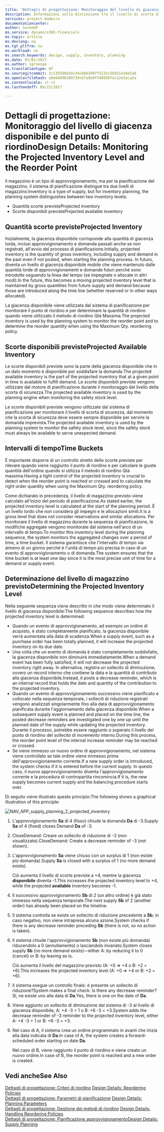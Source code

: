 ```yaml
---
title: 'Dettagli di progettazione: Monitoraggio del livello di giacenza disponibile e del punto di riordino | Microsoft Docs'
description: Informazioni sulla distinzione tra il livello di scorte disponibili previste e il livello di giacenza disponibile per la pianificazione del magazzino.
services: project-madeira
documentationcenter: 
author: SorenGP
ms.service: dynamics365-financials
ms.topic: article
ms.devlang: na
ms.tgt_pltfrm: na
ms.workload: na
ms.search.keywords: design, supply, inventory, planning
ms.date: 07/01/2017
ms.author: sgroespe
ms.translationtype: HT
ms.sourcegitcommit: 2c13559bb3dc44cdb61697f5135c5b931e34d2a8
ms.openlocfilehash: a0e64d96389739c67a9e9f548958fac12e3aca2a
ms.contentlocale: it-it
ms.lasthandoff: 09/22/2017

---
```

# <a name="design-details-monitoring-the-projected-inventory-level-and-the-reorder-point"></a><span data-ttu-id="44c08-103">Dettagli di progettazione: Monitoraggio del livello di giacenza disponibile e del punto di riordino</span><span class="sxs-lookup"><span data-stu-id="44c08-103">Design Details: Monitoring the Projected Inventory Level and the Reorder Point</span></span>
<span data-ttu-id="44c08-104">Il magazzino è un tipo di approvvigionamento, ma per la pianificazione del magazzino, il sistema di pianificazione distingue tra due livelli di magazzino:</span><span class="sxs-lookup"><span data-stu-id="44c08-104">Inventory is a type of supply, but for inventory planning, the planning system distinguishes between two inventory levels:</span></span>  

* <span data-ttu-id="44c08-105">Quantità scorte previste</span><span class="sxs-lookup"><span data-stu-id="44c08-105">Projected inventory</span></span>  
* <span data-ttu-id="44c08-106">Scorte disponibili previste</span><span class="sxs-lookup"><span data-stu-id="44c08-106">Projected available inventory</span></span>  

## <a name="projected-inventory"></a><span data-ttu-id="44c08-107">Quantità scorte previste</span><span class="sxs-lookup"><span data-stu-id="44c08-107">Projected Inventory</span></span>  
<span data-ttu-id="44c08-108">Inizialmente, la giacenza disponibile corrisponde alla quantità di giacenza lorda, inclusi approvvigionamento e domanda passati anche se non registrati, all'avvio del processo di pianificazione.</span><span class="sxs-lookup"><span data-stu-id="44c08-108">Initially, projected inventory is the quantity of gross inventory, including supply and demand in the past even if not posted, when starting the planning process.</span></span> <span data-ttu-id="44c08-109">In futuro, diventa un livello di giacenza disponibile mobile che viene mantenuto dalle quantità lorde di approvvigionamenti e domande futuri perché sono introdotte seguendo la linea del tempo (se impegnate o allocate in altri modi).</span><span class="sxs-lookup"><span data-stu-id="44c08-109">In the future, this becomes a moving projected inventory level that is maintained by gross quantities from future supply and demand because those are introduced along the time line (whether reserved or in other ways allocated).</span></span>  

<span data-ttu-id="44c08-110">La giacenza disponibile viene utilizzata dal sistema di pianificazione per monitorare il punto di riordino e per determinare la quantità di riordino quando viene utilizzato il metodo di riordino Qtà Massima.</span><span class="sxs-lookup"><span data-stu-id="44c08-110">The projected inventory is used by the planning system to monitor the reorder point and to determine the reorder quantity when using the Maximum Qty. reordering policy.</span></span>  

## <a name="projected-available-inventory"></a><span data-ttu-id="44c08-111">Scorte disponibili previste</span><span class="sxs-lookup"><span data-stu-id="44c08-111">Projected Available Inventory</span></span>  
<span data-ttu-id="44c08-112">Le scorte disponibili previste sono la parte della giacenza disponibile che in un dato momento è disponibile per soddisfare la domanda.</span><span class="sxs-lookup"><span data-stu-id="44c08-112">The projected available inventory is the part of the projected inventory that at a given point in time is available to fulfill demand.</span></span> <span data-ttu-id="44c08-113">Le scorte disponibili previste vengono utilizzate dal motore di pianificazione durante il monitoraggio del livello della scorta di sicurezza.</span><span class="sxs-lookup"><span data-stu-id="44c08-113">The projected available inventory is used by the planning engine when monitoring the safety stock level.</span></span>  

<span data-ttu-id="44c08-114">Le scorte disponibili previste vengono utilizzate dal sistema di pianificazione per monitorare il livello di scorta di sicurezza, dal momento che la scorta di sicurezza deve essere sempre disponibile per servire la domanda imprevista.</span><span class="sxs-lookup"><span data-stu-id="44c08-114">The projected available inventory is used by the planning system to monitor the safety stock level, since the safety stock must always be available to serve unexpected demand.</span></span>  

## <a name="time-buckets"></a><span data-ttu-id="44c08-115">Intervalli di tempo</span><span class="sxs-lookup"><span data-stu-id="44c08-115">Time Buckets</span></span>  
<span data-ttu-id="44c08-116">È importante disporre di un controllo stretto delle scorte previste per rilevare quando viene raggiunto il punto di riordino e per calcolare le giuste quantità dell'ordine quando si utilizza il metodo di riordino Qtà massima.</span><span class="sxs-lookup"><span data-stu-id="44c08-116">Having a tight control of the projected inventory is crucial to detect when the reorder point is reached or crossed and to calculate the right order quantity when using the Maximum Qty. reordering policy.</span></span>  

<span data-ttu-id="44c08-117">Come dichiarato in precedenza, il livello di magazzino previsto viene calcolato all'inizio del periodo di pianificazione.</span><span class="sxs-lookup"><span data-stu-id="44c08-117">As stated earlier, the projected inventory level is calculated at the start of the planning period.</span></span> <span data-ttu-id="44c08-118">È un livello lordo che non considera gli impegni e le allocazioni simili.</span><span class="sxs-lookup"><span data-stu-id="44c08-118">It is a gross level that does not consider reservations and similar allocations.</span></span> <span data-ttu-id="44c08-119">Per monitorare il livello di magazzino durante la sequenza di pianificazione, le modifiche aggregate vengono monitorate dal sistema nell'arco di un intervallo di tempo.</span><span class="sxs-lookup"><span data-stu-id="44c08-119">To monitor this inventory level during the planning sequence, the system monitors the aggregated changes over a period of time, a time bucket.</span></span> <span data-ttu-id="44c08-120">Il sistema garantisce che l'intervallo di tempo sia almeno di un giorno perché è l'unità di tempo più precisa in caso di un evento di approvvigionamento o di domanda.</span><span class="sxs-lookup"><span data-stu-id="44c08-120">The system ensures that the time bucket is at least one day since it is the most precise unit of time for a demand or supply event.</span></span>  

## <a name="determining-the-projected-inventory-level"></a><span data-ttu-id="44c08-121">Determinazione del livello di magazzino previsto</span><span class="sxs-lookup"><span data-stu-id="44c08-121">Determining the Projected Inventory Level</span></span>  
<span data-ttu-id="44c08-122">Nella seguente sequenza viene descritto in che modo viene determinato il livello di giacenza disponibile:</span><span class="sxs-lookup"><span data-stu-id="44c08-122">The following sequence describes how the projected inventory level is determined:</span></span>  

* <span data-ttu-id="44c08-123">Quando un evento di approvvigionamento, ad esempio un ordine di acquisto, è stato completamente pianificato, la giacenza disponibile verrà aumentata alla data di scadenza.</span><span class="sxs-lookup"><span data-stu-id="44c08-123">When a supply event, such as a purchase order has been totally planned, it will increase the projected inventory on its due date.</span></span>  
* <span data-ttu-id="44c08-124">Una volta che un evento di domanda è stato completamente soddisfatto, la giacenza disponibile non diminuirà immediatamente.</span><span class="sxs-lookup"><span data-stu-id="44c08-124">When a demand event has been fully satisfied, it will not decrease the projected inventory right away.</span></span> <span data-ttu-id="44c08-125">In alternativa, registra un sollecito di diminuzione, ovvero un record interno che contiene la data e la quantità di contributo alla giacenza disponibile.</span><span class="sxs-lookup"><span data-stu-id="44c08-125">Instead, it posts a decrease reminder, which is an internal record that holds the date and quantity of the contribution to the projected inventory.</span></span>  
* <span data-ttu-id="44c08-126">Quando un evento di approvvigionamento successivo viene pianificato e collocato nella sequenza temporale, i solleciti di riduzione registrati vengono analizzati singolarmente fino alla data di approvvigionamento pianificata durante l'aggiornamento della giacenza disponibile.</span><span class="sxs-lookup"><span data-stu-id="44c08-126">When a subsequent supply event is planned and placed on the time line, the posted decrease reminders are investigated one by one up until the planned date of the supply while updating the projected inventory.</span></span> <span data-ttu-id="44c08-127">Durante il processo, potrebbe essere raggiunto o superato il livello del punto di riordino del sollecito di incremento interno.</span><span class="sxs-lookup"><span data-stu-id="44c08-127">During this process, the reorder point level of the internal increase reminder may be reached or crossed.</span></span>  
* <span data-ttu-id="44c08-128">Se viene immesso un nuovo ordine di approvvigionamento, nel sistema viene controllato se tale ordine viene immesso prima dell'approvvigionamento corrente.</span><span class="sxs-lookup"><span data-stu-id="44c08-128">If a new supply order is introduced, the system checks if it is entered before the current supply.</span></span> <span data-ttu-id="44c08-129">In questo caso, il nuovo approvvigionamento diventa l'approvvigionamento corrente e la procedura di contropartita rincomincia.</span><span class="sxs-lookup"><span data-stu-id="44c08-129">If it is, the new supply becomes current supply and the balancing procedure starts over.</span></span>  

<span data-ttu-id="44c08-130">Di seguito viene illustrato questo principio:</span><span class="sxs-lookup"><span data-stu-id="44c08-130">The following shows a graphical illustration of this principle:</span></span>  

![](media/nav_app_supply_planning_2_projected_inventory.png "NAV_APP_supply_planning_2_projected_inventory")  

1. <span data-ttu-id="44c08-131">L'approvvigionamento **Sa** di 4 (fisso) chiude la domanda **Da** di -3.</span><span class="sxs-lookup"><span data-stu-id="44c08-131">Supply **Sa** of 4 (fixed) closes Demand **Da** of -3.</span></span>  
2. <span data-ttu-id="44c08-132">CloseDemand: Creare un sollecito di riduzione di -3 (non visualizzato).</span><span class="sxs-lookup"><span data-stu-id="44c08-132">CloseDemand: Create a decrease reminder of -3 (not shown).</span></span>  
3. <span data-ttu-id="44c08-133">L'approvvigionamento **Sa** viene chiuso con un surplus di 1 (non esiste più domanda).</span><span class="sxs-lookup"><span data-stu-id="44c08-133">Supply **Sa** is closed with a surplus of 1 (no more demand exists).</span></span>  

     <span data-ttu-id="44c08-134">Ciò aumenta il livello di scorte previste a +4, mentre la giacenza **disponibile** diventa -1.</span><span class="sxs-lookup"><span data-stu-id="44c08-134">This increases the projected inventory level to +4, while the projected **available** inventory becomes -1.</span></span>  

4. <span data-ttu-id="44c08-135">Il successivo approvvigionamento **Sb** di 2 (un altro ordine) è già stato immesso nella sequenza temporale.</span><span class="sxs-lookup"><span data-stu-id="44c08-135">The next supply **Sb** of 2 (another order) has already been placed on the timeline.</span></span>  
5. <span data-ttu-id="44c08-136">Il sistema controlla se esiste un sollecito di riduzione precedente a **Sb**; in caso negativo, non viene intrapresa alcuna azione.</span><span class="sxs-lookup"><span data-stu-id="44c08-136">System checks if there is any decrease reminder preceding **Sb** (there is not, so no action is taken).</span></span>  
6. <span data-ttu-id="44c08-137">Il sistema chiude l'approvvigionamento **Sb** (non esiste più domanda) riducendolo a 0 (annullamento) o lasciandolo invariato.</span><span class="sxs-lookup"><span data-stu-id="44c08-137">System closes supply **Sb** (no more demand exists)—either A: by reducing it to 0 (cancel) or B: by leaving as is.</span></span>  

     <span data-ttu-id="44c08-138">Ciò aumenta il livello del magazzino previsto (A: +0 => +4 o B: +2 = +6).</span><span class="sxs-lookup"><span data-stu-id="44c08-138">This increases the projected inventory level (A: +0 => +4 or B: +2 = +6).</span></span>  

7. <span data-ttu-id="44c08-139">Il sistema esegue un controllo finale: è presente un sollecito di riduzione?</span><span class="sxs-lookup"><span data-stu-id="44c08-139">System makes a final check: Is there any decrease reminder?</span></span> <span data-ttu-id="44c08-140">Sì, ne esiste uno alla data di **Da**.</span><span class="sxs-lookup"><span data-stu-id="44c08-140">Yes, there is one on the date of **Da**.</span></span>  
8. <span data-ttu-id="44c08-141">Viene aggiunto un sollecito di diminuzione dal sistema di -3 al livello di giacenza disponibile, A: +4 -3 = 1 o B: +6 -3 = +3.</span><span class="sxs-lookup"><span data-stu-id="44c08-141">System adds the decrease reminder of -3 reminder to the projected inventory level, either A: +4 -3 = 1 or B: +6 -3 = +3.</span></span>  
9. <span data-ttu-id="44c08-142">Nel caso di A, il sistema crea un ordine programmato in avanti che inizia alla data indicata di **Da**.</span><span class="sxs-lookup"><span data-stu-id="44c08-142">In case of A, the system creates a forward-scheduled order starting on date **Da**.</span></span>  

     <span data-ttu-id="44c08-143">Nel caso di B, viene raggiunto il punto di riordino e viene creato un nuovo ordine.</span><span class="sxs-lookup"><span data-stu-id="44c08-143">In case of B, the reorder point is reached and a new order is created.</span></span>  

## <a name="see-also"></a><span data-ttu-id="44c08-144">Vedi anche</span><span class="sxs-lookup"><span data-stu-id="44c08-144">See Also</span></span>  
<span data-ttu-id="44c08-145">[Dettagli di progettazione: Criteri di riordino](design-details-reordering-policies.md) </span><span class="sxs-lookup"><span data-stu-id="44c08-145">[Design Details: Reordering Policies](design-details-reordering-policies.md) </span></span>  
<span data-ttu-id="44c08-146">[Dettagli di progettazione: Parametri di pianificazione](design-details-planning-parameters.md) </span><span class="sxs-lookup"><span data-stu-id="44c08-146">[Design Details: Planning Parameters](design-details-planning-parameters.md) </span></span>  
<span data-ttu-id="44c08-147">[Dettagli di progettazione: Gestione dei metodi di riordino](design-details-handling-reordering-policies.md) </span><span class="sxs-lookup"><span data-stu-id="44c08-147">[Design Details: Handling Reordering Policies](design-details-handling-reordering-policies.md) </span></span>  
[<span data-ttu-id="44c08-148">Dettagli di progettazione: Pianificazione approvvigionamento</span><span class="sxs-lookup"><span data-stu-id="44c08-148">Design Details: Supply Planning</span></span>](design-details-supply-planning.md)

